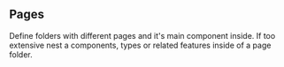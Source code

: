 ## Pages

Define folders with different pages and it's main component inside. If too extensive nest a components, types or related features inside of a page folder.
